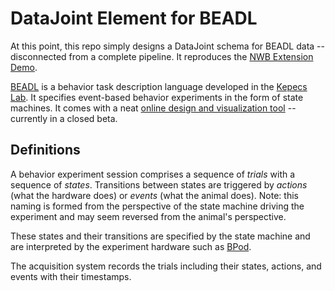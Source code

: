 # DataJoint Element for BEADL
At this point, this repo simply designs a DataJoint schema for BEADL data -- disconnected from a complete pipeline. 
It reproduces the [NWB Extension Demo](https://github.com/rly/ndx-beadl).

[BEADL](https://beadl.org/) is a behavior task description language developed in the [Kepecs Lab](https://sites.wustl.edu/kepecslab/).
It specifies event-based behavior experiments in the form of state machines. 
It comes with a neat [online design and visualization tool](https://www.beta.beadl.org) -- currently in a closed beta.

## Definitions

A behavior experiment session comprises a sequence of *trials* with a sequence of *states*. 
Transitions between states are triggered by *actions* (what the hardware does) or *events* (what the animal does). 
Note: this naming is formed from the perspective of the state machine driving the experiment and may seem reversed from the animal's perspective.

These states and their transitions are specified by the state machine and are interpreted by the experiment hardware such as [BPod](https://www.sanworks.io/shop/products.php?productFamily=bpod).

The acquisition system records the trials including their states, actions, and events with their timestamps. 
